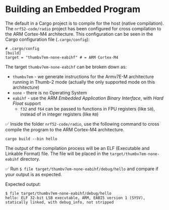 # Building an Embedded Program

The default in a Cargo project is to compile for the host (native compilation). The `nrf52-code/radio` project has been configured for cross compilation to the ARM Cortex-M4 architecture. This configuration can be seen in the Cargo configuration file (`.cargo/config`):

``` text
# .cargo/config
[build]
target = "thumbv7em-none-eabihf" # = ARM Cortex-M4
```

The target `thumbv7em-none-eabihf` can be broken down as:

* `thumbv7em` - we generate instructions for the Armv7E-M architecture running in Thumb-2 mode (actually the only supported mode on this architecture)
* `none` - there is no Operating System
* `eabihf` - use the ARM *Embedded Application Binary Interface*, with *Hard Float* support
  * `f32` and `f64` can be passed to functions in FPU registers (like `S0`), instead of in integer registers (like `R0`)

✅ Inside the folder `nrf52-code/radio`, use the following command to cross compile the program to the ARM Cortex-M4 architecture.

```console
cargo build --bin hello
```

The output of the compilation process will be an ELF (Executable and Linkable Format) file. The file will be placed in the `target/thumbv7em-none-eabihf` directory.

✅ Run `$ file target/thumbv7em-none-eabihf/debug/hello` and compare if your output is as expected.

Expected output:

```console
$ file target/thumbv7em-none-eabihf/debug/hello
hello: ELF 32-bit LSB executable, ARM, EABI5 version 1 (SYSV), statically linked, with debug_info, not stripped
```
